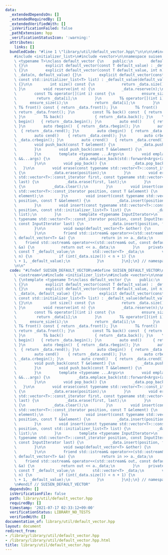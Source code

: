 ```yaml
---
data:
  _extendedDependsOn: []
  _extendedRequiredBy: []
  _extendedVerifiedWith: []
  _isVerificationFailed: false
  _pathExtension: hpp
  _verificationStatusIcon: ':warning:'
  attributes:
    links: []
  bundledCode: "#line 1 \"library/util/default_vector.hpp\"\n\n\n\n#include <iostream>\n\
    #include <initializer_list>\n#include <vector>\n\nnamespace suisen {\ntemplate\
    \ <typename T>\nclass default_vector {\n    public:\n        default_vector()\
    \ {}\n        explicit default_vector(const T default_value) : _default_value(default_value)\
    \ {}\n        explicit default_vector(const T default_value, int n) : _default_value(default_value),\
    \ _data(n, default_value) {}\n        explicit default_vector(const T default_value,\
    \ const std::initializer_list<T> list) : _default_value(default_value), _data(list)\
    \ {}\n\n        int size() const {\n            return _data.size();\n       \
    \ }\n        void reserve(int n) {\n            _data.reserve(n);\n        }\n\
    \        const T& operator[](int i) const {\n            ensure_size(i);\n   \
    \         return _data[i];\n        }\n        T& operator[](int i) {\n      \
    \      ensure_size(i);\n            return _data[i];\n        }\n        const\
    \ T& front() const { return _data.front(); }\n        T& front()             {\
    \ return _data.front(); }\n        const T& back() const  { return _data.back();\
    \ }\n        T& back()              { return _data.back(); }\n    \n        auto\
    \ begin()   { return _data.begin(); }\n        auto end()     { return _data.end();\
    \ }\n        auto rbegin()  { return _data.rbegin(); }\n        auto rend()  \
    \  { return _data.rend(); }\n        auto cbegin()  { return _data.cbegin(); }\n\
    \        auto cend()    { return _data.cend(); }\n        auto crbegin() { return\
    \ _data.crbegin(); }\n        auto crend()   { return _data.crend(); }\n    \n\
    \        void push_back(const T &element) {\n            _data.push_back(element);\n\
    \        }\n        void push_back(const T &&element) {\n            _data.push_back(element);\n\
    \        }\n        template <typename ...Args>\n        void emplace_back(Args\
    \ &&...args) {\n            _data.emplace_back(std::forward<Args>(args)...);\n\
    \        }\n\n        void pop_back() {\n            _data.pop_back();\n     \
    \   }\n\n        void erase(const typename std::vector<T>::const_iterator position)\
    \ {\n            _data.erase(position);\n        }\n        void erase(const typename\
    \ std::vector<T>::const_iterator first, const typename std::vector<T>::const_iterator\
    \ last) {\n            _data.erase(first, last);\n        }\n        void clear()\
    \ {\n            _data.clear();\n        }\n        void insert(const typename\
    \ std::vector<T>::const_iterator position, const T &element) {\n            _data.insert(position,\
    \ element);\n        }\n        void insert(const typename std::vector<T>::const_iterator\
    \ position, const T &&element) {\n            _data.insert(position, element);\n\
    \        }\n        void insert(const typename std::vector<T>::const_iterator\
    \ position, const std::initializer_list<T> list) {\n            _data.insert(position,\
    \ list);\n        }\n        template <typename InputIterator>\n        void insert(const\
    \ typename std::vector<T>::const_iterator position, const InputIterator first,\
    \ const InputIterator last) {\n            _data.insert(position, first, last);\n\
    \        }\n\n        void swap(default_vector<T> &other) {\n            _data.swap(other._data);\n\
    \        }\n\n        friend std::istream& operator>>(std::ostream& in, const\
    \ default_vector<T> &a) {\n            return in >> a._data;\n        }\n    \
    \    friend std::ostream& operator<<(std::ostream& out, const default_vector<T>\
    \ &a) {\n            return out << a._data;\n        }\n    private:\n       \
    \ const T _default_value;\n        std::vector<T> _data;\n        void ensure_size(int\
    \ n) {\n            if (int(_data.size()) < n + 1) {\n                _data.resize(n\
    \ + 1, _default_value);\n            }\n        }\n};\n} // namespace suisen\n\
    \n\n"
  code: "#ifndef SUISEN_DEFAULT_VECTOR\n#define SUISEN_DEFAULT_VECTOR\n\n#include\
    \ <iostream>\n#include <initializer_list>\n#include <vector>\n\nnamespace suisen\
    \ {\ntemplate <typename T>\nclass default_vector {\n    public:\n        default_vector()\
    \ {}\n        explicit default_vector(const T default_value) : _default_value(default_value)\
    \ {}\n        explicit default_vector(const T default_value, int n) : _default_value(default_value),\
    \ _data(n, default_value) {}\n        explicit default_vector(const T default_value,\
    \ const std::initializer_list<T> list) : _default_value(default_value), _data(list)\
    \ {}\n\n        int size() const {\n            return _data.size();\n       \
    \ }\n        void reserve(int n) {\n            _data.reserve(n);\n        }\n\
    \        const T& operator[](int i) const {\n            ensure_size(i);\n   \
    \         return _data[i];\n        }\n        T& operator[](int i) {\n      \
    \      ensure_size(i);\n            return _data[i];\n        }\n        const\
    \ T& front() const { return _data.front(); }\n        T& front()             {\
    \ return _data.front(); }\n        const T& back() const  { return _data.back();\
    \ }\n        T& back()              { return _data.back(); }\n    \n        auto\
    \ begin()   { return _data.begin(); }\n        auto end()     { return _data.end();\
    \ }\n        auto rbegin()  { return _data.rbegin(); }\n        auto rend()  \
    \  { return _data.rend(); }\n        auto cbegin()  { return _data.cbegin(); }\n\
    \        auto cend()    { return _data.cend(); }\n        auto crbegin() { return\
    \ _data.crbegin(); }\n        auto crend()   { return _data.crend(); }\n    \n\
    \        void push_back(const T &element) {\n            _data.push_back(element);\n\
    \        }\n        void push_back(const T &&element) {\n            _data.push_back(element);\n\
    \        }\n        template <typename ...Args>\n        void emplace_back(Args\
    \ &&...args) {\n            _data.emplace_back(std::forward<Args>(args)...);\n\
    \        }\n\n        void pop_back() {\n            _data.pop_back();\n     \
    \   }\n\n        void erase(const typename std::vector<T>::const_iterator position)\
    \ {\n            _data.erase(position);\n        }\n        void erase(const typename\
    \ std::vector<T>::const_iterator first, const typename std::vector<T>::const_iterator\
    \ last) {\n            _data.erase(first, last);\n        }\n        void clear()\
    \ {\n            _data.clear();\n        }\n        void insert(const typename\
    \ std::vector<T>::const_iterator position, const T &element) {\n            _data.insert(position,\
    \ element);\n        }\n        void insert(const typename std::vector<T>::const_iterator\
    \ position, const T &&element) {\n            _data.insert(position, element);\n\
    \        }\n        void insert(const typename std::vector<T>::const_iterator\
    \ position, const std::initializer_list<T> list) {\n            _data.insert(position,\
    \ list);\n        }\n        template <typename InputIterator>\n        void insert(const\
    \ typename std::vector<T>::const_iterator position, const InputIterator first,\
    \ const InputIterator last) {\n            _data.insert(position, first, last);\n\
    \        }\n\n        void swap(default_vector<T> &other) {\n            _data.swap(other._data);\n\
    \        }\n\n        friend std::istream& operator>>(std::ostream& in, const\
    \ default_vector<T> &a) {\n            return in >> a._data;\n        }\n    \
    \    friend std::ostream& operator<<(std::ostream& out, const default_vector<T>\
    \ &a) {\n            return out << a._data;\n        }\n    private:\n       \
    \ const T _default_value;\n        std::vector<T> _data;\n        void ensure_size(int\
    \ n) {\n            if (int(_data.size()) < n + 1) {\n                _data.resize(n\
    \ + 1, _default_value);\n            }\n        }\n};\n} // namespace suisen\n\
    \n#endif // SUISEN_DEFAULT_VECTOR"
  dependsOn: []
  isVerificationFile: false
  path: library/util/default_vector.hpp
  requiredBy: []
  timestamp: '2021-07-17 02:33:12+09:00'
  verificationStatus: LIBRARY_NO_TESTS
  verifiedWith: []
documentation_of: library/util/default_vector.hpp
layout: document
redirect_from:
- /library/library/util/default_vector.hpp
- /library/library/util/default_vector.hpp.html
title: library/util/default_vector.hpp
---
```

